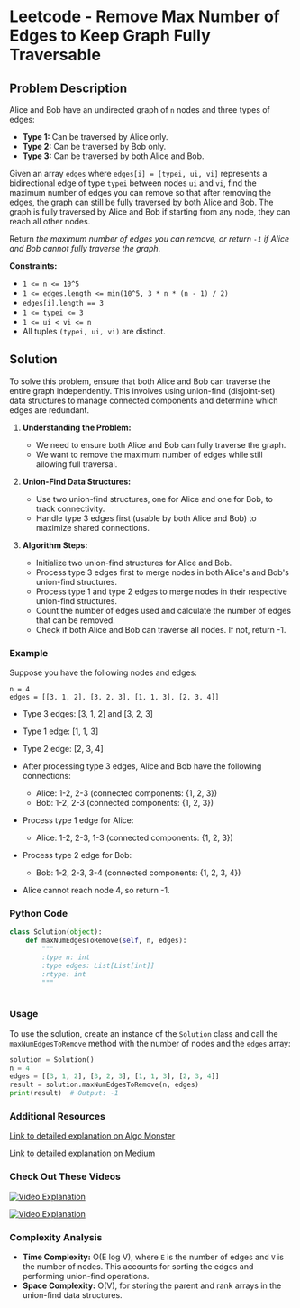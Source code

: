 # Leetcode - Remove Max Number of Edges to Keep Graph Fully Traversable

## Problem Description

Alice and Bob have an undirected graph of `n` nodes and three types of edges:

- **Type 1:** Can be traversed by Alice only.
- **Type 2:** Can be traversed by Bob only.
- **Type 3:** Can be traversed by both Alice and Bob.

Given an array `edges` where `edges[i] = [typei, ui, vi]` represents a bidirectional edge of type `typei` between nodes `ui` and `vi`, find the maximum number of edges you can remove so that after removing the edges, the graph can still be fully traversed by both Alice and Bob. The graph is fully traversed by Alice and Bob if starting from any node, they can reach all other nodes.

Return *the maximum number of edges you can remove, or return `-1` if Alice and Bob cannot fully traverse the graph*.

**Constraints:**
- `1 <= n <= 10^5`
- `1 <= edges.length <= min(10^5, 3 * n * (n - 1) / 2)`
- `edges[i].length == 3`
- `1 <= typei <= 3`
- `1 <= ui < vi <= n`
- All tuples `(typei, ui, vi)` are distinct.

## Solution

To solve this problem, ensure that both Alice and Bob can traverse the entire graph independently. This involves using union-find (disjoint-set) data structures to manage connected components and determine which edges are redundant.

1. **Understanding the Problem:**
   - We need to ensure both Alice and Bob can fully traverse the graph.
   - We want to remove the maximum number of edges while still allowing full traversal.

2. **Union-Find Data Structures:**
   - Use two union-find structures, one for Alice and one for Bob, to track connectivity.
   - Handle type 3 edges first (usable by both Alice and Bob) to maximize shared connections.

3. **Algorithm Steps:**
   - Initialize two union-find structures for Alice and Bob.
   - Process type 3 edges first to merge nodes in both Alice's and Bob's union-find structures.
   - Process type 1 and type 2 edges to merge nodes in their respective union-find structures.
   - Count the number of edges used and calculate the number of edges that can be removed.
   - Check if both Alice and Bob can traverse all nodes. If not, return -1.

### Example

Suppose you have the following nodes and edges:

```
n = 4
edges = [[3, 1, 2], [3, 2, 3], [1, 1, 3], [2, 3, 4]]
```

- Type 3 edges: [3, 1, 2] and [3, 2, 3]
- Type 1 edge: [1, 1, 3]
- Type 2 edge: [2, 3, 4]

- After processing type 3 edges, Alice and Bob have the following connections:
  - Alice: 1-2, 2-3 (connected components: {1, 2, 3})
  - Bob: 1-2, 2-3 (connected components: {1, 2, 3})

- Process type 1 edge for Alice:
  - Alice: 1-2, 2-3, 1-3 (connected components: {1, 2, 3})

- Process type 2 edge for Bob:
  - Bob: 1-2, 2-3, 3-4 (connected components: {1, 2, 3, 4})

- Alice cannot reach node 4, so return -1.

### Python Code

```python
class Solution(object):
    def maxNumEdgesToRemove(self, n, edges):
        """
        :type n: int
        :type edges: List[List[int]]
        :rtype: int
        """
        
```

### Usage

To use the solution, create an instance of the `Solution` class and call the `maxNumEdgesToRemove` method with the number of nodes and the `edges` array:

```python
solution = Solution()
n = 4
edges = [[3, 1, 2], [3, 2, 3], [1, 1, 3], [2, 3, 4]]
result = solution.maxNumEdgesToRemove(n, edges)
print(result)  # Output: -1
```

### Additional Resources

[Link to detailed explanation on Algo Monster](https://algo.monster/liteproblems/1579)

[Link to detailed explanation on Medium](https://medium.com/@_monitsharma/daily-leetcode-problems-problem-1579-remove-max-number-of-edges-to-keep-graph-fully-traversable-3e276f9d85ed)


### Check Out These Videos

[![Video Explanation](https://img.youtube.com/vi/booGwg5wYm4/mqdefault.jpg)](https://youtu.be/booGwg5wYm4)

[![Video Explanation](https://img.youtube.com/vi/ukLyFDlBFW0/mqdefault.jpg)](https://youtu.be/ukLyFDlBFW0)

### Complexity Analysis

- **Time Complexity:** O(E log V), where `E` is the number of edges and `V` is the number of nodes. This accounts for sorting the edges and performing union-find operations.
- **Space Complexity:** O(V), for storing the parent and rank arrays in the union-find data structures.